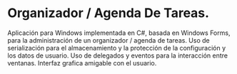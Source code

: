 # Organizador / Agenda De Tareas.
Aplicación para Windows implementada en C#, basada en Windows Forms, para la administración de un organizador / agenda de tareas. 
Uso de serialización para el almacenamiento y la protección de la configuración y los datos de usuario. 
Uso de delegados y eventos para la interacción entre ventanas.
Interfaz grafica amigable con el usuario. 

